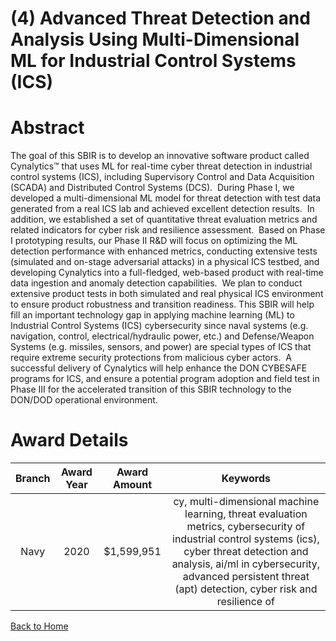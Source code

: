 
(4) Advanced Threat Detection and Analysis Using Multi-Dimensional ML for Industrial Control Systems (ICS)
==========================================================================================================

# Abstract


The goal of this SBIR is to develop an innovative software product called Cynalytics™ that uses ML for real-time cyber threat detection in industrial control systems (ICS), including Supervisory Control and Data Acquisition (SCADA) and Distributed Control Systems (DCS).  During Phase I, we developed a multi-dimensional ML model for threat detection with test data generated from a real ICS lab and achieved excellent detection results.  In addition, we established a set of quantitative threat evaluation metrics and related indicators for cyber risk and resilience assessment.  Based on Phase I prototyping results, our Phase II R&D will focus on optimizing the ML detection performance with enhanced metrics, conducting extensive tests (simulated and on-stage adversarial attacks) in a physical ICS testbed, and developing Cynalytics into a full-fledged, web-based product with real-time data ingestion and anomaly detection capabilities.  We plan to conduct extensive product tests in both simulated and real physical ICS environment to ensure product robustness and transition readiness. This SBIR will help fill an important technology gap in applying machine learning (ML) to Industrial Control Systems (ICS) cybersecurity since naval systems (e.g. navigation, control, electrical/hydraulic power, etc.) and Defense/Weapon Systems (e.g. missiles, sensors, and power) are special types of ICS that require extreme security protections from malicious cyber actors.  A successful delivery of Cynalytics will help enhance the DON CYBESAFE programs for ICS, and ensure a potential program adoption and field test in Phase III for the accelerated transition of this SBIR technology to the DON/DOD operational environment.  

# Award Details

|Branch|Award Year|Award Amount|Keywords|
| :---: | :---: | :---: | :---: |
|Navy|2020|$1,599,951|cy, multi-dimensional machine learning, threat evaluation metrics, cybersecurity of industrial control systems (ics), cyber threat detection and analysis, ai/ml in cybersecurity, advanced persistent threat (apt) detection, cyber risk and resilience of|
  
  


[Back to Home](https://github.com/chrischow/dod_sbir_awards/Reports/JH/#2110)